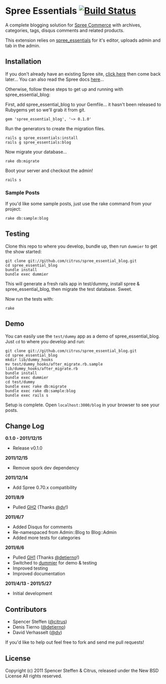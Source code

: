 # Spree Essentials [![Build Status](https://secure.travis-ci.org/citrus/spree_essential_blog.png)](http://travis-ci.org/citrus/spree_essential_blog)


A complete blogging solution for [Spree Commerce](http://spreecommerce.com) with archives, categories, tags, disqus comments and related products. 

This extension relies on [spree_essentials](https://github.com/citrus/spree_essentials) for it's editor, uploads admin and tab in the admin.


Installation
------------

If you don't already have an existing Spree site, [click here](https://gist.github.com/946719) then come back later... You can also read the Spree docs [here](http://spreecommerce.com/documentation/getting_started.html)...

Otherwise, follow these steps to get up and running with spree_essential_blog:

First, add spree_essential_blog to your Gemfile... it hasn't been released to Rubygems yet so we'll grab it from git.

    gem 'spree_essential_blog', '~> 0.1.0'

Run the generators to create the migration files.

    rails g spree_essentials:install
    rails g spree_essentials:blog

Now migrate your database...

    rake db:migrate
    
Boot your server and checkout the admin!

    rails s
    
    
### Sample Posts

If you'd like some sample posts, just use the rake command from your project:
    
    rake db:sample:blog



Testing
-------

Clone this repo to where you develop, bundle up, then run `dummier` to get the show started:

    git clone git://github.com/citrus/spree_essential_blog.git
    cd spree_essential_blog
    bundle install
    bundle exec dummier

This will generate a fresh rails app in test/dummy, install spree & spree_essential_blog, then migrate the test database. Sweet.

Now run the tests with:

    rake
    
    

Demo
----

You can easily use the `test/dummy` app as a demo of spree_essential_blog. Just `cd` to where you develop and run:
    
    git clone git://github.com/citrus/spree_essential_blog.git
    cd spree_essential_blog
    mkdir lib/dummy_hooks
    mv test/dummy_hooks/after_migrate.rb.sample lib/dummy_hooks/after_migrate.rb
    bundle install
    bundle exec dummier
    cd test/dummy
    bundle exec rake db:migrate
    bundle exec rake db:sample:blog
    bundle exec rails s

Setup is complete. Open `localhost:3000/blog` in your browser to see your posts.



Change Log
----------

**0.1.0 - 2011/12/15**

* Release v0.1.0


**2011/12/15**

* Remove spork dev dependency


**2011/12/14**

* Add Spree 0.70.x compatibility


**2011/8/9**

* Pulled [GH2](https://github.com/citrus/spree_essential_blog/pull/2) (Thanks [@dv](https://github.com/dv)!) 


**2011/6/7**

* Added Disqus for comments
* Re-namespaced from Admin::Blog to Blog::Admin
* Added more tests for categories


**2011/6/6**

* Pulled [GH1](https://github.com/citrus/spree_essential_blog/pull/1) (Thanks [@detierno](https://github.com/detierno)!)
* Switched to [dummier](https://github.com/citrus/dummier) for demo & testing
* Improved testing
* Improved documentation


**2011/4/13 - 2011/5/27**

* Initial development


Contributors
------------

* Spencer Steffen ([@citrus](https://github.com/citrus))
* Denis Tierno ([@detierno](https://github.com/detierno))
* David Verhasselt ([@dv](https://github.com/dv))

If you'd like to help out feel free to fork and send me pull requests!


License
-------

Copyright (c) 2011 Spencer Steffen & Citrus, released under the New BSD License All rights reserved.
